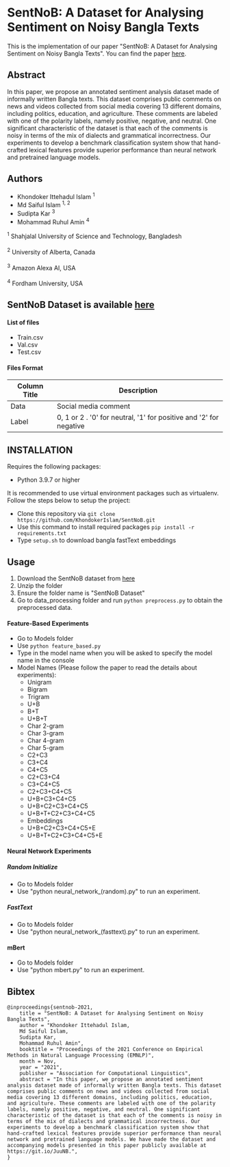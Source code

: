 # SentNoB: A Dataset for Analysing Sentiment on Noisy Bangla Texts

This is the implementation of our paper "SentNoB: A Dataset for Analysing Sentiment on Noisy Bangla Texts". You can find the paper [here](https://aclanthology.org/2021.findings-emnlp.278.pdf).

## Abstract
In this paper, we propose an annotated sentiment
analysis dataset made of informally written
Bangla texts. This dataset comprises public
comments on news and videos collected
from social media covering 13 different domains,
including politics, education, and agriculture.
These comments are labeled with one
of the polarity labels, namely positive, negative,
and neutral. One significant characteristic
of the dataset is that each of the comments is
noisy in terms of the mix of dialects and grammatical
incorrectness. Our experiments to develop
a benchmark classification system show
that hand-crafted lexical features provide superior
performance than neural network and pretrained
language models.

## Authors

* Khondoker Ittehadul Islam <sup>1</sup>
* Md Saiful Islam <sup>1, 2</sup>
* Sudipta Kar <sup>3</sup>
* Mohammad Ruhul Amin <sup>4</sup>

<sup>1</sup> Shahjalal University of Science and Technology, Bangladesh
<br>
<br>
<sup>2</sup> University of Alberta, Canada
<br>
<br>
<sup>3</sup> Amazon Alexa AI, USA
<br>
<br>
<sup>4</sup> Fordham University, USA

## SentNoB Dataset is available [here](https://www.kaggle.com/cryptexcode/sentnob-sentiment-analysis-in-noisy-bangla-texts) 

#### List of files

* Train.csv
* Val.csv
* Test.csv

#### Files Format
Column Title | Description
------------ | -------------
Data | Social media comment
Label | 0, 1 or 2 . '0' for neutral, '1' for positive and '2' for negative

## INSTALLATION

Requires the following packages:
* Python 3.9.7 or higher

It is recommended to use virtual environment packages such as virtualenv. Follow the steps below to setup the project:
* Clone this repository via `git clone https://github.com/KhondokerIslam/SentNoB.git`
* Use this command to install required packages `pip install -r requirements.txt`
* Type `setup.sh` to download bangla fastText embeddings

## Usage

1. Download the SentNoB dataset from [here](https://www.kaggle.com/cryptexcode/sentnob-sentiment-analysis-in-noisy-bangla-texts)
2. Unzip the folder
3. Ensure the folder name is "SentNoB Dataset"
4. Go to data_processing folder and run `python preprocess.py` to obtain the preprocessed data.

#### Feature-Based Experiments
* Go to Models folder
* Use `python feature_based.py`
* Type in the model name when you will be asked to specify the model name in the console
* Model Names (Please follow the paper to read the details about experiments):
  * Unigram
  * Bigram
  * Trigram
  * U+B
  * B+T
  * U+B+T
  * Char 2-gram
  * Char 3-gram
  * Char 4-gram
  * Char 5-gram
  * C2+C3
  * C3+C4
  * C4+C5
  * C2+C3+C4
  * C3+C4+C5
  * C2+C3+C4+C5
  * U+B+C3+C4+C5
  * U+B+C2+C3+C4+C5
  * U+B+T+C2+C3+C4+C5
  * Embeddings
  * U+B+C2+C3+C4+C5+E
  * U+B+T+C2+C3+C4+C5+E
 
#### Neural Network Experiments
 
##### Random Initialize

* Go to Models folder
* Use "python neural_network_(random).py" to run an experiment.

##### FastText

* Go to Models folder
* Use "python neural_network_(fasttext).py" to run an experiment.

#### mBert

* Go to Models folder
* Use "python mbert.py" to run an experiment.

## Bibtex
```
@inproceedings{sentnob-2021,
    title = "SentNoB: A Dataset for Analysing Sentiment on Noisy Bangla Texts",
    author = "Khondoker Ittehadul Islam,
    Md Saiful Islam, 
    Sudipta Kar, 
    Mohammad Ruhul Amin",
    booktitle = "Proceedings of the 2021 Conference on Empirical Methods in Natural Language Processing (EMNLP)",
    month = Nov,
    year = "2021",
    publisher = "Association for Computational Linguistics",
    abstract = "In this paper, we propose an annotated sentiment analysis dataset made of informally written Bangla texts. This dataset comprises public comments on news and videos collected from social media covering 13 different domains, including politics, education, and agriculture. These comments are labeled with one of the polarity labels, namely positive, negative, and neutral. One significant characteristic of the dataset is that each of the comments is noisy in terms of the mix of dialects and grammatical incorrectness. Our experiments to develop a benchmark classification system show that hand-crafted lexical features provide superior performance than neural network and pretrained language models. We have made the dataset and accompanying models presented in this paper publicly available at https://git.io/JuuNB.",
}
```
   
